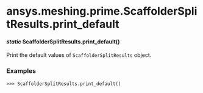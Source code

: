 # ansys.meshing.prime.ScaffolderSplitResults.print_default

<a id="ansys.meshing.prime.ScaffolderSplitResults.print_default"></a>

#### *static* ScaffolderSplitResults.print_default()

Print the default values of `ScaffolderSplitResults` object.

### Examples

```pycon
>>> ScaffolderSplitResults.print_default()
```

<!-- !! processed by numpydoc !! -->
